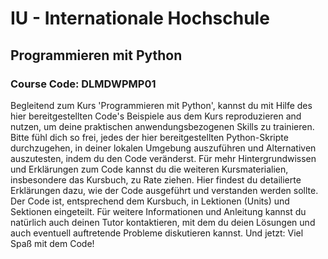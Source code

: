# IU - Internationale Hochschule
## Programmieren mit Python
### Course Code: DLMDWPMP01

Begleitend zum Kurs 'Programmieren mit Python', kannst du mit Hilfe des hier bereitgestellten Code's Beispiele aus dem Kurs reproduzieren and nutzen, um deine praktischen anwendungsbezogenen Skills zu trainieren. Bitte fühl dich so frei, jedes der hier bereitgestellten Python-Skripte durchzugehen, in deiner lokalen Umgebung auszuführen und Alternativen auszutesten, indem du den Code veränderst. Für mehr Hintergrundwissen und Erklärungen zum Code kannst du die weiteren Kursmaterialien, insbesondere das Kursbuch, zu Rate ziehen. Hier findest du detailierte Erklärungen dazu, wie der Code ausgeführt und verstanden werden sollte. Der Code ist, entsprechend dem Kursbuch, in Lektionen (Units) und Sektionen eingeteilt. Für weitere Informationen und Anleitung kannst du natürlich auch deinen Tutor kontaktieren, mit dem du deien Lösungen und auch eventuell auftretende Probleme diskutieren kannst. Und jetzt: Viel Spaß mit dem Code!